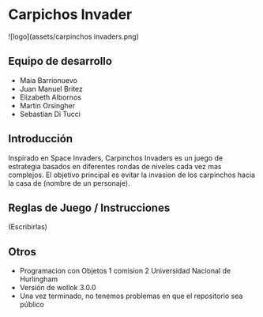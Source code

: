# Carpichos Invader
![logo](assets/carpinchos invaders.png)

## Equipo de desarrollo

- Maia Barrionuevo
- Juan Manuel Britez
- Elizabeth Albornos
- Martin Orsingher
- Sebastian Di Tucci

## Introducción
Inspirado en Space Invaders, Carpinchos Invaders es un juego de estrategia basados en diferentes rondas de niveles cada vez mas complejos.
El objetivo principal es evitar la invasion de los carpinchos hacia la casa de (nombre de un personaje).

## Reglas de Juego / Instrucciones

(Escribirlas)


## Otros

- Programacion con Objetos 1 comision 2 Universidad Nacional de Hurlingham
- Versión de wollok 3.0.0
- Una vez terminado, no tenemos problemas en que el repositorio sea público
